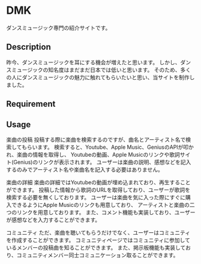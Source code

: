 # DMK

ダンスミュージック専門の紹介サイトです。

## Description

昨今、ダンスミュージックを耳にする機会が増えたと思います。
しかし、ダンスミュージックの知名度はまだまだ日本では低いと思います。
そのため、多くの人にダンスミュージックの魅力に触れてもらいたいと思い、当サイトを制作しました。

## Requirement

## Usage

楽曲の投稿
投稿する際に楽曲を検索するのですが、曲名とアーティスト名で検索してもらいます。
検索すると、Youtube、Apple Music、GeniusのAPIが叩かれ、楽曲の情報を取得し、
Youtubeの動画、Apple Musicのリンクや歌詞サイト(Genius)のリンクが表示されます。
ユーザーは楽曲の説明、感想などを記入するのみでアーティスト名や楽曲名を記入する必要はありません。

楽曲の詳細
楽曲の詳細ではYoutubeの動画が埋め込まれており、再生することができます。
投稿した情報から歌詞のURLを取得しており、ユーザーが歌詞を検索する必要を無くしております。
ユーザーは楽曲を気に入った際にすぐに購入できるようにApple Musicのリンクも用意しており、
アーティストと楽曲の二つのリンクを用意しております。
また、コメント機能も実装しており、ユーザーが感想などを入力することができます。

コミュニティ
ただ、楽曲を聴いてもらうだけでなく、ユーザーはコミュニティを作成することができます。
コミュニティページではコミュニティに参加しているメンバーの投稿曲を知ることができます。
また、掲示板機能も実装しており、コミュニティメンバー同士コミュニケーション取ることができます。

